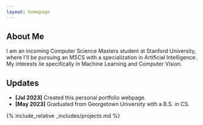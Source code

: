 ```yaml
---
layout: homepage
---
```


## About Me

I am an incoming Computer Science Masters student at Stanford University, where I'll be pursuing an MSCS with a specialization in Artificial Intelligence. My interests lie specifically in Machine Learning and Computer Vision.

## Updates

- **[Jul 2023]** Created this personal portfolio webpage.
- **[May 2023]** Graduated from Georgetown University with a B.S. in CS.

{% include_relative _includes/projects.md %}
